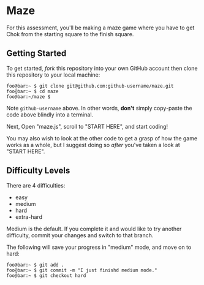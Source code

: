 # Maze

For this assessment, you'll be making a maze game where you have to get Chok
from the starting square to the finish square.

## Getting Started
To get started, _fork_ this repository into your own GitHub account then clone
this repository to your local machine:

```console
foo@bar:~ $ git clone git@github.com:github-username/maze.git
foo@bar:~ $ cd maze
foo@bar:~/maze $
```

Note `github-username` above. In other words, __don't__ simply copy-paste the
code above blindly into a terminal. 

Next, Open "maze.js", scroll to "START HERE", and start coding!

You may also wish to look at the other code to get a grasp of how the game
works as a whole, but I suggest doing so _after_ you've taken a look at "START
HERE".

## Difficulty Levels

There are 4 difficulties:
- easy
- medium
- hard
- extra-hard

Medium is the default. If you complete it and would like to try another
difficulty, commit your changes and switch to that branch.

The following will save your progress in "medium" mode, and move on to hard:

```console
foo@bar:~ $ git add .
foo@bar:~ $ git commit -m "I just finishd medium mode."
foo@bar:~ $ git checkout hard
```
